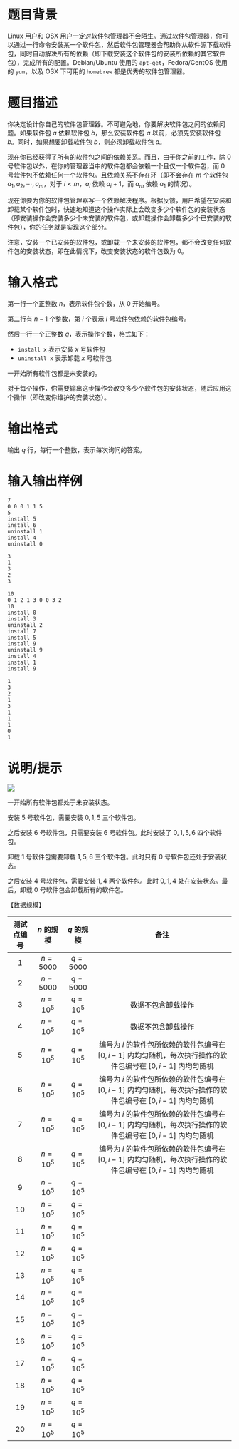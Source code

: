 # 题目背景

Linux 用户和 OSX 用户一定对软件包管理器不会陌生。通过软件包管理器，你可以通过一行命令安装某一个软件包，然后软件包管理器会帮助你从软件源下载软件包，同时自动解决所有的依赖（即下载安装这个软件包的安装所依赖的其它软件包），完成所有的配置。Debian/Ubuntu 使用的 `apt-get`，Fedora/CentOS 使用的 `yum`，以及 OSX 下可用的 `homebrew` 都是优秀的软件包管理器。

# 题目描述

你决定设计你自己的软件包管理器。不可避免地，你要解决软件包之间的依赖问题。如果软件包 $a$ 依赖软件包 $b$，那么安装软件包 $a$ 以前，必须先安装软件包 $b$。同时，如果想要卸载软件包 $b$，则必须卸载软件包 $a$。

现在你已经获得了所有的软件包之间的依赖关系。而且，由于你之前的工作，除 $0$ 号软件包以外，在你的管理器当中的软件包都会依赖一个且仅一个软件包，而 $0$ 号软件包不依赖任何一个软件包。且依赖关系不存在环（即不会存在 $m$ 个软件包 $a_1,a_2,\cdots,a_m$，对于 $i<m$，$a_i$ 依赖 $a_i+1$，而 $a_m$ 依赖 $a_1$ 的情况）。

现在你要为你的软件包管理器写一个依赖解决程序。根据反馈，用户希望在安装和卸载某个软件包时，快速地知道这个操作实际上会改变多少个软件包的安装状态（即安装操作会安装多少个未安装的软件包，或卸载操作会卸载多少个已安装的软件包），你的任务就是实现这个部分。

注意，安装一个已安装的软件包，或卸载一个未安装的软件包，都不会改变任何软件包的安装状态，即在此情况下，改变安装状态的软件包数为 $0$。

# 输入格式

第一行一个正整数 $n$，表示软件包个数，从 $0$ 开始编号。

第二行有 $n-1$ 个整数，第 $i$ 个表示 $i$ 号软件包依赖的软件包编号。

然后一行一个正整数 $q$，表示操作个数，格式如下：

* `install x` 表示安装 $x$ 号软件包
* `uninstall x` 表示卸载 $x$ 号软件包

一开始所有软件包都是未安装的。

对于每个操作，你需要输出这步操作会改变多少个软件包的安装状态，随后应用这个操作（即改变你维护的安装状态）。

# 输出格式

输出 $q$ 行，每行一个整数，表示每次询问的答案。

# 输入输出样例

```input1
7
0 0 0 1 1 5
5
install 5
install 6
uninstall 1
install 4
uninstall 0
```

```output1
3
1
3
2
3
```

```input2
10
0 1 2 1 3 0 0 3 2
10
install 0
install 3
uninstall 2
install 7
install 5
install 9
uninstall 9
install 4
install 1
install 9
```

```output2
1
3
2
1
3
1
1
1
0
1
```

# 说明/提示

![](file://graph.png)

一开始所有软件包都处于未安装状态。

安装 $5$ 号软件包，需要安装 $0,1,5$ 三个软件包。

之后安装 $6$ 号软件包，只需要安装 $6$ 号软件包。此时安装了 $0,1,5,6$ 四个软件包。

卸载 $1$ 号软件包需要卸载 $1,5,6$ 三个软件包。此时只有 $0$ 号软件包还处于安装状态。

之后安装 $4$ 号软件包，需要安装 $1,4$ 两个软件包。此时 $0,1,4$ 处在安装状态。最后，卸载 $0$ 号软件包会卸载所有的软件包。

【数据规模】

| 测试点编号 | $n$ 的规模  | $q$ 的规模  |                                                     备注                                                      |
| :--------: | :--------: | :--------: | :-----------------------------------------------------------------------------------------------------------: |
|    $1$     |  $n=5000$  |  $q=5000$  |                                                                                                               |
|    $2$     |  $n=5000$  |  $q=5000$  |                                                                                                               |
|    $3$     | $n={10}^5$ | $q={10}^5$ |                                              数据不包含卸载操作                                               |
|    $4$     | $n={10}^5$ | $q={10}^5$ |                                              数据不包含卸载操作                                               |
|    $5$     | $n={10}^5$ | $q={10}^5$ | 编号为 $i$ 的软件包所依赖的软件包编号在 $[0,i-1]$ 内均匀随机，每次执行操作的软件包编号在 $[0,i-1]$ 内均匀随机 |
|    $6$     | $n={10}^5$ | $q={10}^5$ | 编号为 $i$ 的软件包所依赖的软件包编号在 $[0,i-1]$ 内均匀随机，每次执行操作的软件包编号在 $[0,i-1]$ 内均匀随机 |
|    $7$     | $n={10}^5$ | $q={10}^5$ | 编号为 $i$ 的软件包所依赖的软件包编号在 $[0,i-1]$ 内均匀随机，每次执行操作的软件包编号在 $[0,i-1]$ 内均匀随机 |
|    $8$     | $n={10}^5$ | $q={10}^5$ | 编号为 $i$ 的软件包所依赖的软件包编号在 $[0,i-1]$ 内均匀随机，每次执行操作的软件包编号在 $[0,i-1]$ 内均匀随机 |
|    $9$     | $n={10}^5$ | $q={10}^5$ |                                                                                                               |
|    $10$    | $n={10}^5$ | $q={10}^5$ |                                                                                                               |
|    $11$    | $n={10}^5$ | $q={10}^5$ |                                                                                                               |
|    $12$    | $n={10}^5$ | $q={10}^5$ |                                                                                                               |
|    $13$    | $n={10}^5$ | $q={10}^5$ |                                                                                                               |
|    $14$    | $n={10}^5$ | $q={10}^5$ |                                                                                                               |
|    $15$    | $n={10}^5$ | $q={10}^5$ |                                                                                                               |
|    $16$    | $n={10}^5$ | $q={10}^5$ |                                                                                                               |
|    $17$    | $n={10}^5$ | $q={10}^5$ |                                                                                                               |
|    $18$    | $n={10}^5$ | $q={10}^5$ |                                                                                                               |
|    $19$    | $n={10}^5$ | $q={10}^5$ |                                                                                                               |
|    $20$    | $n={10}^5$ | $q={10}^5$ |                                                                                                               |

